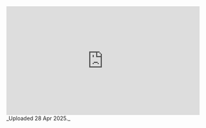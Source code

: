 
<iframe 
  src="https://drive.google.com/file/d/10z64uKa7-QLbxSrivVWHExjzAKrhvBi6/preview"  
  style="width:100%; aspect-ratio:16/9; border:0;"
  allowfullscreen>
</iframe>
_Uploaded 28 Apr 2025._